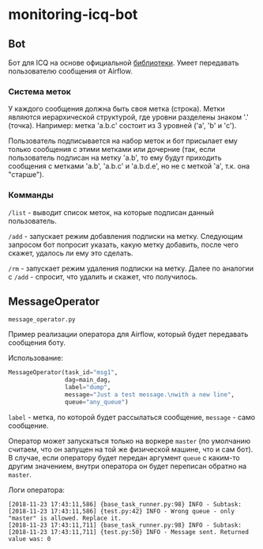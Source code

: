# monitoring-icq-bot
## Bot

Бот для ICQ на основе официальной [библиотеки](https://github.com/icq-bot/python-icq-bot). Умеет передавать пользователю сообщения от Airflow.

### Система меток

У каждого сообщения должна быть своя метка (строка). Метки являются иерархической структурой, где уровни разделены знаком '.' (точка). Например: метка 'a.b.c' состоит из 3 уровней ('a', 'b' и 'c').

Пользователь подписывается на набор меток и бот присылает ему только сообщения с этими метками или дочерние (так, если пользователь подписан на метку 'a.b', то ему будут приходить сообщения с метками 'a.b', 'a.b.c' и 'a.b.d.e', но не с меткой 'a', т.к. она "старше").

### Комманды

`/list` - выводит список меток, на которые подписан данный пользователь.

`/add` - запускает режим добавления подписки на метку. Следующим запросом бот попросит указать, какую метку добавить, после чего скажет, удалось ли ему это сделать.

`/rm` - запускает режим удаления подписки на метку. Далее по аналогии с `/add` - спросит, что удалить и скажет, что получилось.

## MessageOperator

```
message_operator.py
```

Пример реализации оператора для Airflow, который будет передавать сообщения боту.

Использование:

```python
MessageOperator(task_id="msg1",
                dag=main_dag,
                label="dump",
                message="Just a test message.\nwith a new line",
                queue="any_queue")
```

`label` - метка, по которой будет рассылаться сообщение, `message` - само сообщение.

Оператор может запускаться только на воркере `master` (по умолчанию считаем, что он запущен на той же физической машине, что и сам бот). В случае, если оператору будет передан аргумент `queue` с каким-то другим значением, внутри оператора он будет переписан обратно на `master`.

Логи оператора:

```
[2018-11-23 17:43:11,586] {base_task_runner.py:98} INFO - Subtask: [2018-11-23 17:43:11,586] {test.py:42} INFO - Wrong queue - only "master" is allowed. Replace it.
[2018-11-23 17:43:11,711] {base_task_runner.py:98} INFO - Subtask: [2018-11-23 17:43:11,711] {test.py:50} INFO - Message sent. Returned value was: 0
```